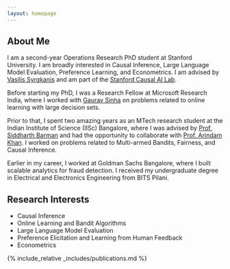 ```yaml
---
layout: homepage
---
```


## About Me

I am a second-year Operations Research PhD student at Stanford University. I am broadly interested in Causal Inference, Large Language Model Evaluation, Preference Learning, and Econometrics. I am advised by [Vasilis Syrgkanis](https://vsyrgkanis.com/) and am part of the [Stanford Causal AI Lab](https://scail.stanford.edu/).

Before starting my PhD, I was a Research Fellow at Microsoft Research India, where I worked with [Gaurav Sinha](https://www.microsoft.com/en-us/research/people/gauravsinha/) on problems related to online learning with large decision sets.

Prior to that, I spent two amazing years as an MTech research student at the Indian Institute of Science (IISc) Bangalore, where I was advised by [Prof. Siddharth Barman](https://www.csa.iisc.ac.in/~barman/) and had the opportunity to collaborate with [Prof. Arindam Khan](https://www.csa.iisc.ac.in/~arindamkhan/). I worked on problems related to Multi-armed Bandits, Fairness, and Causal Inference.

Earlier in my career, I worked at Goldman Sachs Bangalore, where I built scalable analytics for fraud detection. I received my undergraduate degree in Electrical and Electronics Engineering from BITS Pilani.

## Research Interests

- Causal Inference
- Online Learning and Bandit Algorithms
- Large Language Model Evaluation
- Preference Elicitation and Learning from Human Feedback
- Econometrics




<!-- ## News

- **[Feb. 2020]** Our paper about incremental learning is accepted to CVPR 2020.
- **[Feb. 2020]** We will host the ACM Multimedia Asia 2020 conference in Singapore!
- **[Sept. 2019]** Our paper about few-shot learning is accepted to NeurIPS 2019.
- **[Mar. 2019]** Our paper about few-shot learning is accepted to CVPR 2019. -->

{% include_relative _includes/publications.md %}

<!-- {% include_relative _includes/services.md %} -->
